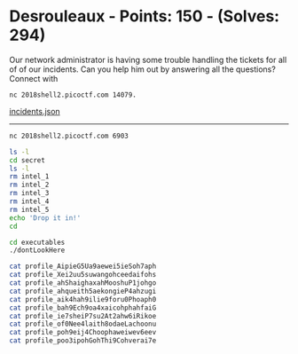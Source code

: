 # Desrouleaux - Points: 150 - (Solves: 294)

Our network administrator is having some trouble handling the tickets for
all of of our incidents. Can you help him out by answering all the questions?
Connect with

    nc 2018shell2.picoctf.com 14079.

[incidents.json][1]

[1]: https://2018shell2.picoctf.com/static/90e770ff1a5ed9b76d3a2c82fd45e2dc/incidents.json

---

```sh
nc 2018shell2.picoctf.com 6903
```

```sh
ls -l
cd secret
ls -l
rm intel_1
rm intel_2
rm intel_3
rm intel_4
rm intel_5
echo 'Drop it in!'
cd

cd executables
./dontLookHere

cat profile_AipieG5Ua9aewei5ieSoh7aph
cat profile_Xei2uu5suwangohceedaifohs
cat profile_ahShaighaxahMooshuP1johgo
cat profile_ahqueith5aekongieP4ahzugi
cat profile_aik4hah9ilie9foru0Phoaph0
cat profile_bah9Ech9oa4xaicohphahfaiG
cat profile_ie7sheiP7su2At2ahw6iRikoe
cat profile_of0Nee4laith8odaeLachoonu
cat profile_poh9eij4Choophaweiwev6eev
cat profile_poo3ipohGohThi9Cohverai7e
```
